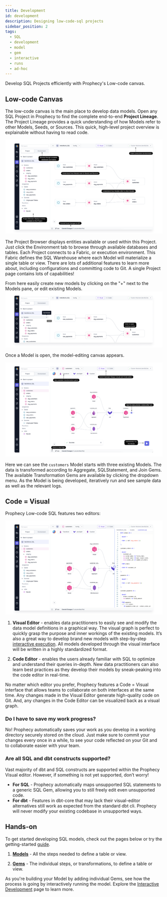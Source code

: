 ```yaml
---
title: Development
id: development
description: Designing low-code-sql projects
sidebar_position: 2
tags:
  - SQL
  - development
  - model
  - gem
  - interactive
  - runs
  - ad-hoc
---
```


Develop SQL Projects efficiently with Prophecy's Low-code canvas.

## Low-code Canvas

The low-code canvas is the main place to develop data models.
Open any SQL Project in Prophecy to find the complete end-to-end **Project Lineage**. The Project Lineage provides a quick understanding of how Models refer to other Models, Seeds, or Sources. This quick, high-level project overview is explainable without having to read code.

![ProjectLineage](img/ProjectLineage.png)

The Project Browser displays entities available or used within this Project. Just click the Environment tab to browse through available databases and tables. Each Project connects to a Fabric, or execution environment. This Fabric defines the SQL Warehouse where each Model will materialize a single table or view. There are lots of additional features to learn more about, including configurations and committing code to Git. A single Project page contains lots of capabilities!

From here easily create new models by clicking on the "+" next to the Models pane, or edit existing Models.
![AddModel](img/AddModel.png)

Once a Model is open, the model-editing canvas appears.

![Canvas](img/Canvas.png)

Here we can see the `customers` Model starts with three existing Models. The data is transformed according to Aggregate, SQLStatement, and Join Gems. The available Transformation Gems are available by clicking the dropdown menu. As the Model is being developed, iteratively run and see sample data as well as the relevant logs.

## Code = Visual

Prophecy Low-code SQL features two editors:

![CodeEqualsVisual](img/CodeEqualsVisual.png)

1. **Visual Editor** - enables data practitioners to easily see and modify the data model definitions in a graphical way. The visual graph is perfect to quickly grasp the purpose and inner workings of the existing models. It’s also a great way to develop brand new models with step-by-step [interactive execution](./interactive-development/data-explorer.md). All models developed through the visual interface will be written in a highly standardized format.

2. **Code Editor** - enables the users already familiar with SQL to optimize and understand their queries in-depth. New data practitioners can also learn best practices as they develop their models by sneak-peaking into the code editor in real-time.

No matter which editor you prefer, Prophecy features a Code = Visual interface that allows teams to collaborate on both interfaces at the same time. Any changes made in the Visual Editor generate high-quality code on Git. And, any changes in the Code Editor can be visualized back as a visual graph.

### Do I have to save my work progress?

No! Prophecy automatically saves your work as you develop in a working directory securely stored on the cloud. Just make sure to commit your changes every once in a while, to see your code reflected on your Git and to collaborate easier with your team.

### Are all SQL and dbt constructs supported?

Vast majority of dbt and SQL constructs are supported within the Prophecy Visual editor. However, if something is not yet supported, don’t worry!

- **For SQL** - Prophecy automatically maps unsupported SQL statements to a generic SQL Gem, allowing you to still freely edit even unsupported code.
- **For dbt** - Features in dbt-core that may lack their visual-editor alternatives still work as expected from the standard dbt cli. Prophecy will never modify your existing codebase in unsupported ways.

## Hands-on

To get started developing SQL models, check out the pages below or try the getting-started [guide](/docs/getting-started/getting-started-with-low-code-sql.md).

1. [**Models**](./models.md) - All the steps needed to define a table or view.

2. [**Gems**](./gems/gems.md) - The individual steps, or transformations, to define a table or view.

As you're building your Model by adding individual Gems, see how the process is going by interactively running the model. Explore the [Interactive Development](./interactive-development/data-explorer.md) page to learn more.
